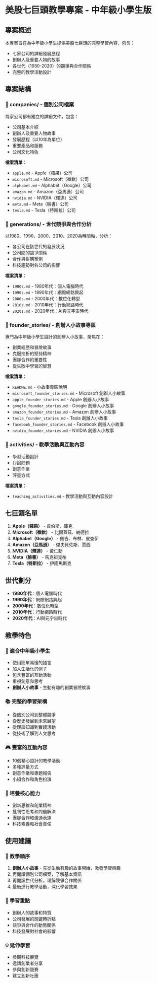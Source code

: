 # 美股七巨頭教學專案 - 中年級小學生版

## 專案概述
本專案旨在為中年級小學生提供美股七巨頭的完整學習內容，包含：
- 七家公司的詳細發展歷程
- 創辦人及重要人物的故事
- 各世代（1980-2020）的競爭與合作關係
- 完整的教學活動設計

## 專案結構

### 📁 companies/ - 個別公司檔案
每家公司都有獨立的詳細文件，包含：
- 公司基本介紹
- 創辦人及重要人物故事
- 發展歷程（以10年為單位）
- 重要產品和服務
- 公司文化特色

**檔案清單：**
- `apple.md` - Apple（蘋果）公司
- `microsoft.md` - Microsoft（微軟）公司
- `alphabet.md` - Alphabet（Google）公司
- `amazon.md` - Amazon（亞馬遜）公司
- `nvidia.md` - NVIDIA（輝達）公司
- `meta.md` - Meta（臉書）公司
- `tesla.md` - Tesla（特斯拉）公司

### 📁 generations/ - 世代競爭與合作分析
以1980、1990、2000、2010、2020為時間軸，分析：
- 各公司在該世代的發展狀況
- 公司間的競爭關係
- 合作與併購案例
- 科技趨勢對各公司的影響

**檔案清單：**
- `1980s.md` - 1980年代：個人電腦時代
- `1990s.md` - 1990年代：網際網路興起
- `2000s.md` - 2000年代：數位化轉型
- `2010s.md` - 2010年代：行動網路時代
- `2020s.md` - 2020年代：AI與元宇宙時代

### 📁 founder_stories/ - 創辦人小故事專區
專門為中年級小學生設計的創辦人小故事，聚焦在：
- 創業經歷和冒險故事
- 克服挫折的堅持精神
- 團隊合作的重要性
- 從失敗中學習的智慧

**檔案清單：**
- `README.md` - 小故事專區說明
- `microsoft_founder_stories.md` - Microsoft 創辦人小故事
- `apple_founder_stories.md` - Apple 創辦人小故事
- `google_founder_stories.md` - Google 創辦人小故事
- `amazon_founder_stories.md` - Amazon 創辦人小故事
- `tesla_founder_stories.md` - Tesla 創辦人小故事
- `facebook_founder_stories.md` - Facebook 創辦人小故事
- `nvidia_founder_stories.md` - NVIDIA 創辦人小故事

### 📁 activities/ - 教學活動與互動內容
- 學習活動設計
- 討論問題
- 創意作業
- 評量方式

**檔案清單：**
- `teaching_activities.md` - 教學活動與互動內容設計

## 七巨頭名單
1. **Apple（蘋果）** - 賈伯斯、庫克
2. **Microsoft（微軟）** - 比爾蓋茲、納德拉
3. **Alphabet（Google）** - 佩吉、布林、皮查伊
4. **Amazon（亞馬遜）** - 傑夫貝佐斯、賈西
5. **NVIDIA（輝達）** - 黃仁勳
6. **Meta（臉書）** - 馬克祖克柏
7. **Tesla（特斯拉）** - 伊隆馬斯克

## 世代劃分
- **1980年代**：個人電腦時代
- **1990年代**：網際網路興起
- **2000年代**：數位化轉型
- **2010年代**：行動網路時代
- **2020年代**：AI與元宇宙時代

## 教學特色

### 🎯 適合中年級小學生
- 使用簡單易懂的語言
- 加入生活化的例子
- 包含豐富的互動活動
- 重視創意和思考
- **創辦人小故事** - 生動有趣的創業冒險故事

### 📚 完整的學習架構
- 從個別公司到整體競爭
- 從歷史發展到未來展望
- 從理論知識到實踐活動
- 從技術了解到人文思考

### 🎮 豐富的互動內容
- 10個精心設計的教學活動
- 多種評量方式
- 創意作業和專題報告
- 小組合作和角色扮演

### 🌟 培養核心能力
- 創新思維和創業精神
- 批判性思考和問題解決
- 團隊合作和溝通表達
- 科技素養和社會責任

## 使用建議

### 📖 教學順序
1. **創辦人小故事** - 先從生動有趣的故事開始，激發學習興趣
2. 再閱讀個別公司檔案，了解基本資訊
3. 再閱讀世代分析，理解競爭合作關係
4. 最後進行教學活動，深化學習效果

### 🎯 學習重點
- 創辦人的故事和特質
- 公司發展的關鍵轉折點
- 競爭與合作的動態關係
- 科技發展對社會的影響

### 💡 延伸學習
- 參觀科技展覽
- 邀請創業者分享
- 參與創新競賽
- 建立創新社團
